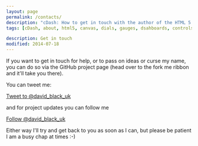 ```yaml
---
layout: page
permalink: /contacts/
description: "cDash: How to get in touch with the author of the HTML 5 canvas based dashboard dials and gauges. "
tags: [cDash, about, html5, canvas, dials, gauges, dsahboards, controls, jQuery]

description: Get in touch
modified: 2014-07-18
---
```




If you want to get in touch for help, or to pass on ideas or curse my name, you can do so via the GitHub project page (head over to the fork me ribbon and it'll take you there).


You can tweet me: 

<a href="https://twitter.com/intent/tweet?screen_name=david_black_uk" class="excent twitter-mention-button" data-related="david_black_uk">Tweet to @david_black_uk</a>
<script>!function(d,s,id){var js,fjs=d.getElementsByTagName(s)[0],p=/^http:/.test(d.location)?'http':'https';if(!d.getElementById(id)){js=d.createElement(s);js.id=id;js.src=p+'://platform.twitter.com/widgets.js';fjs.parentNode.insertBefore(js,fjs);}}(document, 'script', 'twitter-wjs');</script>

and for project updates you can follow me

<a href="https://twitter.com/david_black_uk" class="twitter-follow-button" data-show-count="false">Follow @david_black_uk</a>
<script>!function(d,s,id){var js,fjs=d.getElementsByTagName(s)[0],p=/^http:/.test(d.location)?'http':'https';if(!d.getElementById(id)){js=d.createElement(s);js.id=id;js.src=p+'://platform.twitter.com/widgets.js';fjs.parentNode.insertBefore(js,fjs);}}(document, 'script', 'twitter-wjs');</script>

Either way I'll try and get back to you as soon as I can, but please be patient I am a busy  chap at times :-)



